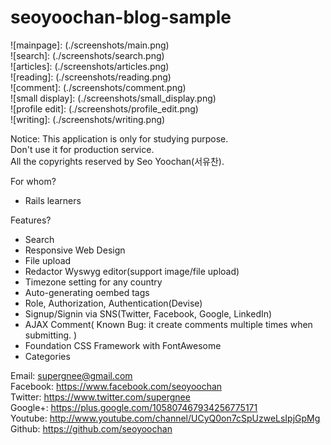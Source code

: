 seoyoochan-blog-sample
======================
![mainpage]: (./screenshots/main.png)<br/>
![search]: (./screenshots/search.png)<br/>
![articles]: (./screenshots/articles.png)<br/>
![reading]: (./screenshots/reading.png)<br/>
![comment]: (./screenshots/comment.png)<br/>
![small display]: (./screenshots/small_display.png)<br/>
![profile edit]: (./screenshots/profile_edit.png)<br/>
![writing]: (./screenshots/writing.png)<br/>

Notice:
 This application is only for studying purpose.<br/>
 Don't use it for production service.<br/>
 All the copyrights reserved by Seo Yoochan(서유찬).<br/>

For whom?
- Rails learners

Features?
- Search
 - Responsive Web Design
 - File upload
 - Redactor Wyswyg editor(support image/file upload)
 - Timezone setting for any country
 - Auto-generating oembed tags
 - Role, Authorization, Authentication(Devise)
 - Signup/Signin via SNS(Twitter, Facebook, Google, LinkedIn)
 - AJAX Comment( Known Bug: it create comments multiple times when submitting. )
 - Foundation CSS Framework with FontAwesome
 - Categories

 Email: supergnee@gmail.com<br/>
 Facebook: https://www.facebook.com/seoyoochan<br/>
 Twitter: https://www.twitter.com/supergnee<br/>
 Google+: https://plus.google.com/105807467934256775171<br/>
 Youtube: http://www.youtube.com/channel/UCyQ0on7cSpUzweLsIpjGpMg<br/>
 Github: https://github.com/seoyoochan<br/>
